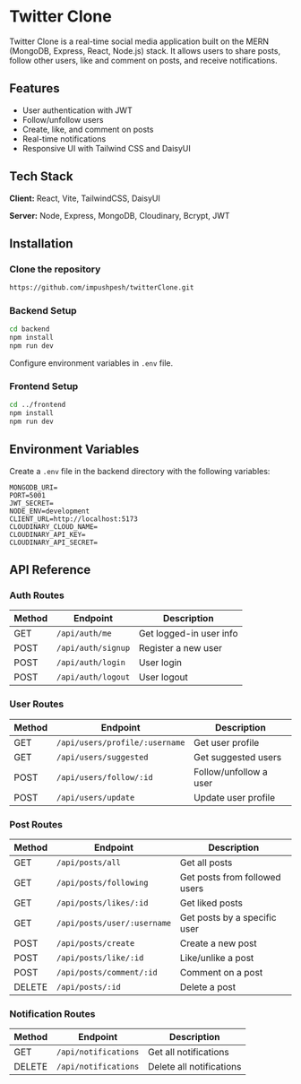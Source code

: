# Twitter Clone

Twitter Clone is a real-time social media application built on the MERN (MongoDB, Express, React, Node.js) stack. It allows users to share posts, follow other users, like and comment on posts, and receive notifications.

## Features

- User authentication with JWT
- Follow/unfollow users
- Create, like, and comment on posts
- Real-time notifications
- Responsive UI with Tailwind CSS and DaisyUI

## Tech Stack

**Client:** React, Vite, TailwindCSS, DaisyUI

**Server:** Node, Express, MongoDB, Cloudinary, Bcrypt, JWT

## Installation

### Clone the repository
```bash
https://github.com/impushpesh/twitterClone.git
```

### Backend Setup
```bash
cd backend
npm install
npm run dev
```
Configure environment variables in `.env` file.

### Frontend Setup
```bash
cd ../frontend
npm install
npm run dev
```

## Environment Variables
Create a `.env` file in the backend directory with the following variables:

```env
MONGODB_URI=
PORT=5001
JWT_SECRET=
NODE_ENV=development
CLIENT_URL=http://localhost:5173
CLOUDINARY_CLOUD_NAME=
CLOUDINARY_API_KEY=
CLOUDINARY_API_SECRET=
```

## API Reference

### Auth Routes
| Method | Endpoint        | Description               |
|--------|-----------------|---------------------------|
| GET    | `/api/auth/me`  | Get logged-in user info   |
| POST   | `/api/auth/signup` | Register a new user     |
| POST   | `/api/auth/login` | User login               |
| POST   | `/api/auth/logout` | User logout             |

### User Routes
| Method | Endpoint                   | Description                      |
|--------|----------------------------|----------------------------------|
| GET    | `/api/users/profile/:username` | Get user profile               |
| GET    | `/api/users/suggested`    | Get suggested users              |
| POST   | `/api/users/follow/:id`   | Follow/unfollow a user           |
| POST   | `/api/users/update`       | Update user profile              |

### Post Routes
| Method | Endpoint                   | Description                      |
|--------|----------------------------|----------------------------------|
| GET    | `/api/posts/all`          | Get all posts                     |
| GET    | `/api/posts/following`    | Get posts from followed users     |
| GET    | `/api/posts/likes/:id`    | Get liked posts                   |
| GET    | `/api/posts/user/:username` | Get posts by a specific user    |
| POST   | `/api/posts/create`       | Create a new post                 |
| POST   | `/api/posts/like/:id`     | Like/unlike a post                |
| POST   | `/api/posts/comment/:id`  | Comment on a post                 |
| DELETE | `/api/posts/:id`          | Delete a post                     |

### Notification Routes
| Method | Endpoint      | Description                       |
|--------|---------------|-----------------------------------|
| GET    | `/api/notifications` | Get all notifications          |
| DELETE | `/api/notifications` | Delete all notifications       |
